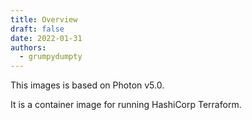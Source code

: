 ```yaml
---
title: Overview
draft: false
date: 2022-01-31
authors:
  - grumpydumpty
---
```


This images is based on Photon v5.0.

It is a container image for running HashiCorp Terraform.
